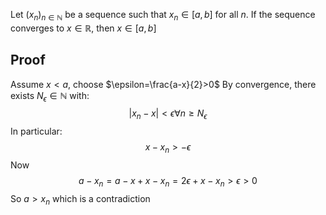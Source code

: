 Let $(x_{n})_{n\in\mathbb{N}}$ be a sequence such that $x_{n}\in[a,b]$ for all $n$. If the sequence converges to $x\in\mathbb{R}$, then $x\in[a,b]$
## Proof
Assume $x<a$, choose $\epsilon=\frac{a-x}{2}>0$
By convergence, there exists $N_{\epsilon}\in\mathbb{N}$ with:
$$
|x_{n}-x|<\epsilon \forall n\geq N_{\epsilon}
$$
In particular:
$$
x-x_{n}>-\epsilon
$$
Now
$$
a-x_{n}=a-x+x-x_{n}=2\epsilon+x-x_{n}>\epsilon>0
$$
So $a>x_{n}$ which is a contradiction

